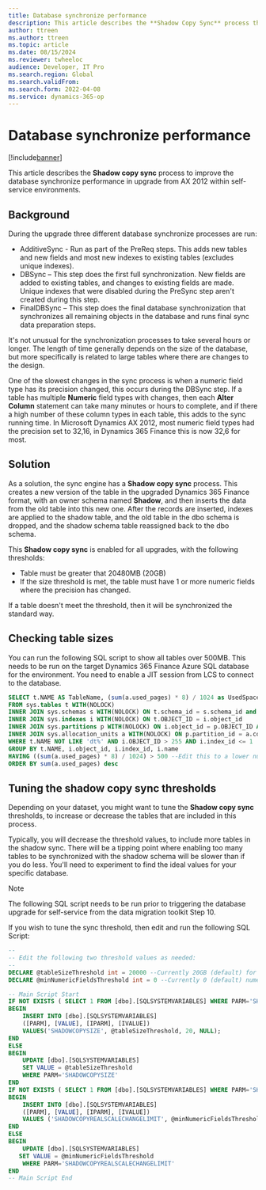 ```yaml
---
title: Database synchronize performance 
description: This article describes the **Shadow Copy Sync** process that can be used to improve the database synchronize performance in upgrade from AX 2012 within self-service environments.
author: ttreen
ms.author: ttreen
ms.topic: article
ms.date: 08/15/2024
ms.reviewer: twheeloc
audience: Developer, IT Pro
ms.search.region: Global
ms.search.validFrom: 
ms.search.form: 2022-04-08
ms.service: dynamics-365-op
---
```


# Database synchronize performance 

[!include[banner](../includes/banner.md)]

This article describes the **Shadow copy sync** process to improve the database synchronize performance in upgrade from AX 2012 within self-service environments.

## Background

During the upgrade three different database synchronize processes are run:

- AdditiveSync - Run as part of the PreReq steps. This adds new tables and new fields and most new indexes to existing tables (excludes unique indexes). 
- DBSync – This step does the first full synchronization. New fields are added to existing tables, and changes to existing fields are made. Unique indexes that were disabled during the PreSync step aren't created during this step.
- FinalDBSync – This step does the final database synchronization that synchronizes all remaining objects in the database and runs final sync data preparation steps.

It's not unusual for the synchronization processes to take several hours or longer. The length of time generally depends on the size of the database, but more specifically is related to large tables where there are changes to the design. 

One of the slowest changes in the sync process is when a numeric field type has its precision changed, this occurs during the DBSync step. If a table has multiple **Numeric** field types with changes, then each **Alter Column** statement can take many minutes or hours to complete, and if there a high number of these column types in each table, this adds to the sync running time. In Microsoft Dynamics AX 2012, most numeric field types had the precision set to 32,16, in Dynamics 365 Finance this is now 32,6 for most.

## Solution

As a solution, the sync engine has a **Shadow copy sync** process. This creates a new version of the table in the upgraded Dynamics 365 Finance format, with an owner schema named **Shadow**, and then inserts the data from the old table into this new one. After the records are inserted, indexes are applied to the shadow table, and the old table in the dbo schema is dropped, and the shadow schema table reassigned back to the dbo schema. 

This **Shadow copy sync** is enabled for all upgrades, with the following thresholds:
 - Table must be greater that 20480MB (20GB)
 - If the size threshold is met, the table must have 1 or more numeric fields where the precision has changed.

If a table doesn't meet the threshold, then it will be synchronized the standard way.

## Checking table sizes

You can run the following SQL script to show all tables over 500MB. This needs to be run on the target Dynamics 365 Finance Azure SQL database for the environment. You need to enable a JIT session from LCS to connect to the database.

```SQL
SELECT t.NAME AS TableName, (sum(a.used_pages) * 8) / 1024 as UsedSpaceMB
FROM sys.tables t WITH(NOLOCK)
INNER JOIN sys.schemas s WITH(NOLOCK) ON t.schema_id = s.schema_id and s.name = 'dbo'
INNER JOIN sys.indexes i WITH(NOLOCK) ON t.OBJECT_ID = i.object_id
INNER JOIN sys.partitions p WITH(NOLOCK) ON i.object_id = p.OBJECT_ID AND i.index_id = p.index_id
INNER JOIN sys.allocation_units a WITH(NOLOCK) ON p.partition_id = a.container_id
WHERE t.NAME NOT LIKE 'dt%' AND i.OBJECT_ID > 255 AND i.index_id <= 1
GROUP BY t.NAME, i.object_id, i.index_id, i.name
HAVING ((sum(a.used_pages) * 8) / 1024) > 500 --Edit this to a lower number if needed
ORDER BY sum(a.used_pages) desc
```

## Tuning the shadow copy sync thresholds

Depending on your dataset, you might want to tune the **Shadow copy sync** thresholds, to increase or decrease the tables that are included in this process. 

Typically, you will decrease the threshold values, to include more tables in the shadow sync. There will be a tipping point where enabling too many tables to be synchronized with the shadow schema will be slower than if you do less. You'll need to experiment to find the ideal values for your specific database. 

> [!NOTE]
> The following SQL script needs to be run prior to triggering the database upgrade for self-service from the data migration toolkit Step 10.

If you wish to tune the sync threshold, then edit and run the following SQL Script:

```SQL
--
-- Edit the following two threshold values as needed:
--
DECLARE @tableSizeThreshold int = 20000 --Currently 20GB (default) for min table size
DECLARE @minNumericFieldsThreshold int = 0 --Currently 0 (default) numeric column change

-- Main Script Start
IF NOT EXISTS ( SELECT 1 FROM [dbo].[SQLSYSTEMVARIABLES] WHERE PARM='SHADOWCOPYSIZE' )
BEGIN
    INSERT INTO [dbo].[SQLSYSTEMVARIABLES] 
    ([PARM], [VALUE], [IPARM], [IVALUE])
    VALUES('SHADOWCOPYSIZE', @tableSizeThreshold, 20, NULL);
END
ELSE
BEGIN
    UPDATE [dbo].[SQLSYSTEMVARIABLES] 
    SET VALUE = @tableSizeThreshold
    WHERE PARM='SHADOWCOPYSIZE'
END
IF NOT EXISTS ( SELECT 1 FROM [dbo].[SQLSYSTEMVARIABLES] WHERE PARM='SHADOWCOPYREALSCALECHANGELIMIT' )
BEGIN
    INSERT INTO [dbo].[SQLSYSTEMVARIABLES]
    ([PARM], [VALUE], [IPARM], [IVALUE])
    VALUES ('SHADOWCOPYREALSCALECHANGELIMIT', @minNumericFieldsThreshold, 20, NULL);
END
ELSE
BEGIN
    UPDATE [dbo].[SQLSYSTEMVARIABLES]
   SET VALUE = @minNumericFieldsThreshold
    WHERE PARM='SHADOWCOPYREALSCALECHANGELIMIT'
END
-- Main Script End
```
